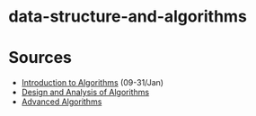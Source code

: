 # data-structure-and-algorithms

# Sources

- [Introduction to Algorithms](https://ocw.mit.edu/courses/electrical-engineering-and-computer-science/6-006-introduction-to-algorithms-fall-2011/) (09-31/Jan)
- [Design and Analysis of Algorithms](https://ocw.mit.edu/courses/electrical-engineering-and-computer-science/6-046j-design-and-analysis-of-algorithms-spring-2015/index.htm)
- [Advanced Algorithms](https://ocw.mit.edu/courses/electrical-engineering-and-computer-science/6-854j-advanced-algorithms-fall-2008/)
